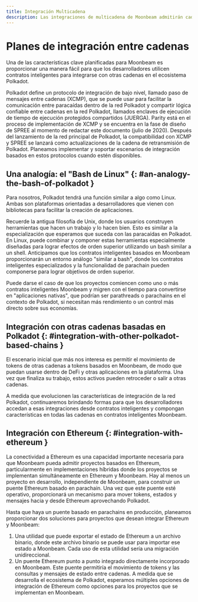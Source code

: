```yaml
---
title: Integración Multicadena
description: Las integraciones de multicadena de Moonbeam admitirán cadenas paracaídas basadas en Polkadot y cadenas que no sean de Polkadot, como Ethereum.
---
```


# Planes de integración entre cadenas

Una de las características clave planificadas para Moonbeam es proporcionar una manera fácil para que los desarrolladores utilicen contratos inteligentes para integrarse con otras cadenas en el ecosistema Polkadot.

Polkadot define un protocolo de integración de bajo nivel, llamado paso de mensajes entre cadenas (XCMP), que se puede usar para facilitar la comunicación entre paracaídas dentro de la red Polkadot y compartir lógica confiable entre cadenas en la red Polkadot, llamados enclaves de ejecución de tiempo de ejecución protegidos compartidos (JUERGA). Parity está en el proceso de implementación de XCMP y se encuentra en la fase de diseño de SPREE al momento de redactar este documento (julio de 2020). Después del lanzamiento de la red principal de Polkadot, la compatibilidad con XCMP y SPREE se lanzará como actualizaciones de la cadena de retransmisión de Polkadot. Planeamos implementar y soportar escenarios de integración basados en estos protocolos cuando estén disponibles.

## Una analogía: el "Bash de Linux" {: #an-analogy-the-bash-of-polkadot } 

Para nosotros, Polkadot tendrá una función similar a algo como Linux. Ambas son plataformas orientadas a desarrolladores que vienen con bibliotecas para facilitar la creación de aplicaciones. 

Recuerde la antigua filosofía de Unix, donde los usuarios construyen herramientas que hacen un trabajo y lo hacen bien. Esto es similar a la especialización que esperamos que suceda con las paracaídas en Polkadot. En Linux, puede combinar y componer estas herramientas especialmente diseñadas para lograr efectos de orden superior utilizando un bash similar a un shell. Anticipamos que los contratos inteligentes basados en Moonbeam proporcionarán un entorno análogo "similar a bash", donde los contratos inteligentes especializados y la funcionalidad de parachain pueden componerse para lograr objetivos de orden superior.

Puede darse el caso de que los proyectos comiencen como uno o más contratos inteligentes Moonbeam y migren con el tiempo para convertirse en "aplicaciones nativas", que podrían ser parathreads o parachains en el contexto de Polkadot, si necesitan más rendimiento o un control más directo sobre sus economías.

## Integración con otras cadenas basadas en Polkadot {: #integration-with-other-polkadot-based-chains } 

El escenario inicial que más nos interesa es permitir el movimiento de tokens de otras cadenas a tokens basados en Moonbeam, de modo que puedan usarse dentro de DeFi y otras aplicaciones en la plataforma. Una vez que finaliza su trabajo, estos activos pueden retroceder o salir a otras cadenas.

A medida que evolucionen las características de integración de la red Polkadot, continuaremos brindando formas para que los desarrolladores accedan a esas integraciones desde contratos inteligentes y compongan características en todas las cadenas en contratos inteligentes Moonbeam.

## Integración con Ethereum {: #integration-with-ethereum } 

La conectividad a Ethereum es una capacidad importante necesaria para que Moonbeam pueda admitir proyectos basados en Ethereum, particularmente en implementaciones híbridas donde los proyectos se implementan simultáneamente en Ethereum y Moonbeam. Hay al menos un proyecto en desarrollo, independiente de Moonbeam, para construir un puente Ethereum basado en parachain. Una vez que este puente esté operativo, proporcionará un mecanismo para mover tokens, estados y mensajes hacia y desde Ethereum aprovechando Polkadot.

Hasta que haya un puente basado en parachains en producción, planeamos proporcionar dos soluciones para proyectos que desean integrar Ethereum y Moonbeam:

 1. Una utilidad que puede exportar el estado de Ethereum a un archivo binario, donde este archivo binario se puede usar para importar ese estado a Moonbeam. Cada uso de esta utilidad sería una migración unidireccional.
 2. Un puente Ethereum punto a punto integrado directamente incorporado en Moonbeam. Este puente permitiría el movimiento de tokens y las consultas y mensajes de estado entre cadenas. A medida que se desarrolla el ecosistema de Polkadot, esperamos múltiples opciones de integración de Ethereum como opciones para los proyectos que se implementan en Moonbeam.
